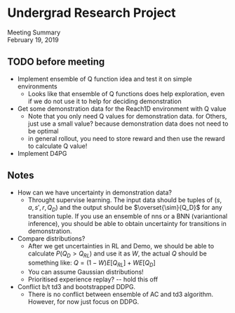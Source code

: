 # Undergrad Research Project
Meeting Summary<br>
February 19, 2019

## TODO before meeting
- Implement ensemble of Q function idea and test it on simple environments
    - Looks like that ensemble of Q functions does help exploration, even if we do not use it to help for deciding demonstration
- Get some demonstration data for the Reach1D environment with Q value
    - Note that you only need Q values for demonstration data. for Others, just use a small value? because demonstration data does not need to be optimal
    - in general rollout, you need to store reward and then use the reward to calculate Q value!
- Implement D4PG

## Notes
- How can we have uncertainty in demonstration data?
    - Throught supervise learning. The input data should be tuples of $(s, a, s', r, Q_D)$ and the output should be $\overset{\sim}{Q_D}$ for any transition tuple. If you use an ensemble of nns or a BNN (variantional inference), you should be able to obtain uncertainty for transitions in demonstration.
- Compare distributions?
    - After we get uncertainties in RL and Demo, we should be able to calculate $P(Q_D > Q_{RL})$ and use it as $W$, the actual $Q$ should be something like: $Q = (1-W)E[Q_{RL}] + W E[Q_D]$
    - You can assume Gaussian distributions!
  - Prioritised experience replay? -- hold this off
- Conflict b/t td3 and bootstrapped DDPG.
    - There is no conflict between ensemble of AC and td3 algorithm. However, for now just focus on DDPG.